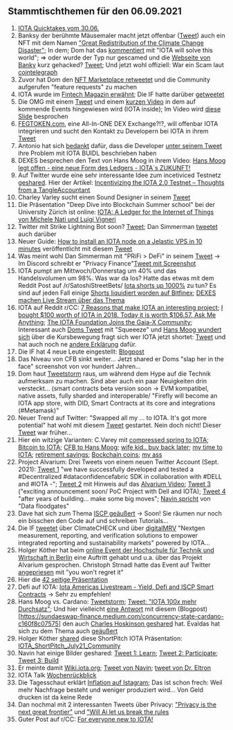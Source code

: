 ## Stammtischthemen für den 06.09.2021

1. [IOTA Quicktakes vom 30.06.](https://www.youtube.com/watch?v=TAlbXu1l6rY)
2. Banksy der berühmte Mäusemaler macht jetzt offenbar ([Tweet](https://twitter.com/pranksy/status/1432624092797079552?s=20)) auch ein NFT mit dem Namen ["Great Redistribution of the Climate Change Disaster"](https://opensea.io/assets/0x495f947276749ce646f68ac8c248420045cb7b5e/769987281610794526370432769847587291321402667277633018751858935165377052673); In dem; Dom hat das [kommentiert](https://twitter.com/DomSchiener/status/1432637900085207041?s=20) mit "IOTA will solve this world"; => oder wurde der Typ nur gescamed und die [Webseite von Banky](https://banksy.co.uk/) kurz gehacked? [Tweet](https://twitter.com/pranksy/status/1432644668056084482?s=20); Und jetzt wohl offiziell: War ein Scam laut [cointelegraph](https://de.cointelegraph.com/news/nft-whale-pranksy-pranked-by-fake-banksy-for-97-7-eth/amp)
3. Zuvor hat Dom den [NFT Marketplace retweetet](https://twitter.com/DomSchiener/status/1432637900085207041?s=20) und die Community aufgerufen "feature requests" zu machen
4. IOTA wurde im [Fintech Magazin erwähnt](https://fintechmagazine.com/digital-payments/blockchain-technology-defi-security-hackers-market); Die IF hatte darüber [getweetet](https://twitter.com/iota/status/1432673759585046532?s=20)
5. Die OMG mit einem [Tweet](https://twitter.com/ObjectMgmtGroup/status/1432710525612445710?s=20) und einem [kurzen Video](https://www.youtube.com/watch?v=vfgaWsq9nkI) in dem auf kommende Events hingewiesen wird (IOTA inside); Im Video wird [diese Slide](https://twitter.com/Vrom14286662/status/1432955246507171841?s=20) besprochen
6. [FEGTOKEN.com](https://fegtoken.com/), eine All-In-ONE DEX Exchange?!?, will offenbar IOTA integrieren und sucht den Kontakt zu Developern bei IOTA in ihrem [Tweet](https://twitter.com/FEGtoken/status/1432632949883740163?s=20)
7. Antonio hat sich [bedankt](https://twitter.com/antonionardella/status/1432982765323100168?s=20) dafür, dass die Developer [unter seinem Tweet](https://twitter.com/antonionardella/status/1432257743767883777?s=20) ihre Problem mit IOTA BUIDL beschrieben haben
8. DEXES besprechen den Text von Hans Moog in ihrem Video: [Hans Moog legt offen - eine neue Form des Ledgers - IOTA´s ZUKUNFT!](https://www.youtube.com/watch?v=DYE1JkcxfIg&t=2707s)
9. Auf Twitter wurde eine sehr interessante Idee zum incetiviced Testnetz [geshared](https://twitter.com/finance_funny/status/1432710351125164038?s=20). Hier der Artikel: [Incentivizing the IOTA 2.0 Testnet – Thoughts from a TangleAccountant](https://funnymanfinance.com/incentivizing-the-iota-2-0-testnet-thoughts-from-a-tangleaccountant/)
10. Charley Varley sucht einen Sound Designer in seinem [Tweet](https://twitter.com/c_varley/status/1432724873495908363?s=20)
11. Die Präsentation "Deep Dive into Blockchain Summer school" bei der University Zürich ist online: [IOTA: A Ledger for the Internet of Things von Michele Nati und Luigi Vigneri](https://files.iota.org/media/IOTA-UZH_Deep_dive_blockchain_summer_school_-July2021.pdf)
12. Twitter mit Strike Lightning Bot soon? [Tweet](https://twitter.com/BitcoinMagazine/status/1433032351777492992?s=20); Dan Simmerman [tweetet](https://twitter.com/DanSimerman/status/1433436483487256580?s=20) auch darüber
13. Neuer Guide: [How to install an IOTA node on a Jelastic VPS in 10 minutes](https://iotasonicx.medium.com/how-to-install-an-iota-node-on-a-jelastic-vps-in-10-minutes-4ac352d19742) veröffentlicht mit diesem [Tweet](https://twitter.com/IotaSonic/status/1391370897559273475?s=209)
14. Was meint wohl Dan Simmerman mit "PRiFi > DeFi" in seinem [Tweet](https://twitter.com/DanSimerman/status/1433231764659523585?s=20) -> Im Discord schreibt er "Privacy Finance"[Tweet mit Screenshot](https://twitter.com/Vrom14286662/status/1433342487192604675?s=20)
15. IOTA pumpt am Mittwoch/Donnerstag um 40% und das Handelsvolumen um 98%. Was war da los? Hatte das etwas mit dem Reddit Post auf /r/SatoshiStreetBets/ [Iota shorts up 1000%](https://www.reddit.com/r/SatoshiStreetBets/comments/pfu6vf/iota_shorts_up_1000/?utm_source=share&utm_medium=web2x&context=3) zu tun? Es sind auf jeden Fall einige [Shorts liquidiert worden auf Bitfinex](https://datamish.com/iotusd); [DEXES machen Live Stream über das Thema](https://www.youtube.com/watch?v=v-FD6bTtoqc)
16. IOTA auf Reddit r/CC: [7 Reasons that make IOTA an interesting project](https://www.reddit.com/r/CryptoCurrency/comments/pejsmn/7_reasons_that_make_iota_an_interesting_project/?utm_source=share&utm_medium=web2x&context=3); [I bought $100 worth of IOTA in 2018. Today it is worth $106.57. Ask Me Anything](https://www.reddit.com/r/CryptoCurrency/comments/pf2qap/i_bought_100_worth_of_iota_in_2018_today_it_is/?utm_source=share&utm_medium=web2x&context=3); [The IOTA Foundation Joins the Gaia-X Community](https://www.reddit.com/r/CryptoCurrency/comments/pgcn1u/the_iota_foundation_joins_the_gaiax_community/?utm_source=share&utm_medium=web2x&context=3); Interessant auch [Doms Tweet](https://twitter.com/DomSchiener/status/1433409763635875846?s=20) mit "Squeeeze" und [Hans Moog wundert sich](https://twitter.com/hus_qy/status/1433420573548290051?s=20) über die Kursbewegung fragt sich wer IOTA jetzt shortet: [Tweet](https://twitter.com/hus_qy/status/1433421581963776002?s=20) und hat auch noch ne [andere Erklärung](https://twitter.com/hus_qy/status/1433422372447522828?s=20) dafür.
17. Die IF hat 4 neue Leute eingestellt: [Blogpost](https://blog.iota.org/welcome-to-the-iota-foundation-september-2021/)
18. Das Niveau von CFB sinkt weiter... Jetzt shared er Doms "slap her in the face" screenshot von vor hundert Jahren...
19. Dom haut [Tweetstorm](https://twitter.com/DomSchiener/status/1433419722574340097?s=20) raus, um während dem Hype auf die Technik aufmerksam zu machen. Sind aber auch ein paar Neuigkeiten drin versteckt... (smart contracts beta version soon -> EVM kompatibel, native assets, fully sharded and interoperable/ "Firefly will become an IOTA app store, with DID, Smart Contracts at its core and integrations (#Metamask)"
20. Neuer Trend auf Twitter: "Swapped all my ... to IOTA. It's got more potential" hat wohl mit diesem [Tweet](https://twitter.com/CarpeDiem_crypt/status/1433144801247956996?s=20) gestartet. Nein doch nicht! Dieser [Tweet](https://twitter.com/Michael39904737/status/1433120370807222272?s=20) war früher... 
21. Hier ein witzige Varianten: C.Varey mit [compressed spring to IOTA](https://twitter.com/c_varley/status/1433537804915539970?s=20); [Bitcoin to IOTA](https://twitter.com/1otaK1ng/status/1433335977330847746?s=20); [CFB to Hans Moog](https://twitter.com/Vrom14286662/status/1433550074164899886?s=20); [wife kid.. buy back later](https://twitter.com/Thomas_IOTA/status/1433522902821859331?s=20); [my time to IOTA](https://twitter.com/Vrom14286662/status/1433420720650928133?s=20); [retirement savings](https://twitter.com/unseriouscandle/status/1433449919805894657?s=20); [Bockchain coins](https://twitter.com/OTTI28518618/status/1433335083449081856?s=20); [my ass](https://twitter.com/SenfdaTzu/status/1433386751771484171?s=20)
22. Project Alvarium: Drei Tweets von einem neuen Twitter Account (Sept. 2021): [Tweet 1](https://twitter.com/ProjectAlvarium/status/1433719578870300672?s=20) "we have successfully developed and tested a #Decentralized #dataconfidencefabric SDK in collaboration with #DELL and #IOTA -"; [Tweet 2](https://twitter.com/ProjectAlvarium/status/1433719860429742081?s=20) mit Hinweis auf das [Alvarium Video](https://www.youtube.com/watch?v=88KbYmlkFdw&feature=youtu.be); [Tweet 3](https://twitter.com/ProjectAlvarium/status/1433720064419696643?s=20) ("exciting announcement soon/ PoC Project with Dell and IOTA); [Tweet 4](https://twitter.com/ProjectAlvarium/status/1433751704172961793?s=20) "after years of building... make some big moves"; [Navin spricht](https://twitter.com/navinram999/status/1433724192504098816) von "Data floodgates"
23. Dave hat sich zum Thema [ISCP geäußert](https://twitter.com/Vrom14286662/status/1433967200197660679?s=20) -> Soon! Sie räumen nur noch ein bisschen den Code auf und schreiben Tutorials...
24. Die IF [tweetet](https://twitter.com/iota/status/1433489984091217921?s=19) über ClimateCHECK und über [digitalMRV](https://www.digitalmrv.earth/) "Nextgen measurement, reporting, and verification solutions to empower integrated reporting and sustainability markets"  powered by IOTA...
25. Holger Köther hat beim [online Event der Hochschule für Technik und Wirtschaft in Berlin](https://twitter.com/iota/status/1433429809938403339?s=20) eine Auftritt gehabt und u.a. über das Projekt Alvarium gesprochen. Christoph Strnadl hatte das Event auf Twitter [angepriesen](https://twitter.com/archimate/status/1433440902559813635?s=20) mit "you won't regret it"
26. Hier die [42 seitige Präsentation](https://docs.google.com/presentation/d/1xTZkFHvnXYj8cXNGeUhV5o9hDI8z6wK1DkJMpghLP1E/edit#slide=id.g84ab2ae412_44_5)
27. Defi auf IOTA: [Iota Americas Livestream - Yield, Defi and ISCP Smart Contracts](https://www.youtube.com/watch?v=LJmdnR6QDcM) -> Sehr zu empfehlen!
28. Hans Moog vs. Cardano: [Tweetstorm](https://twitter.com/hus_qy/status/1434127514662801411?s=20); [Tweet: "IOTA 100x mehr Durchsatz"](https://twitter.com/hus_qy/status/1434180201274122243?s=20); Und hier vielleicht [eine Antwort](https://twitter.com/SundaeSwap/status/1434304535061729281?s=20) mit diesem (Blogpost)[https://sundaeswap-finance.medium.com/concurrency-state-cardano-c160f8c07575] den auch [Charles Hoskinson geshared](https://twitter.com/IOHK_Charles/status/1434360073724235776?s=20) hat. Evaldas hat sich zu dem Thema auch [geäußert](https://twitter.com/IOTA_crypto/status/1434398323629297664?s=20)
29. Holger Köther [shared](https://twitter.com/HolgerKoether/status/1434158496757465089?s=20) diese ShortPitch IOTA Präsentation: [IOTA_ShortPitch_July21_Community](https://docs.google.com/presentation/d/1MScJeLwWq0ac_uafKIMU0OYUMVdm3CTYUYtiatHVZOI/edit#slide=id.gb822ef36b3_1_41)
30. Navin hat einige Bilder geshared: [Tweet 1: Learn](https://twitter.com/navinram999/status/1433528672422555668?s=20); [Tweet 2: Participate](https://twitter.com/navinram999/status/1433710262176075796?s=20); [Tweet 3: Build](https://twitter.com/navinram999/status/1434047429305937920?s=20)
31. Er meinte damit [Wiki.iota.org](https://wiki.iota.org/); [Tweet von Navin](https://twitter.com/navinram999/status/1434607531163328518?s=20); [tweet von Dr. Eltron](https://twitter.com/Dr_Electron/status/1434608441822167041?s=20)
32. IOTA Talk [Wochenrückblick](https://www.iota-talk.com/index.php?article/116-wochenr%C3%BCckblick-vom-29-august-bis-4-september-2021/)
33. Die Tagesschaut erklärt [Inflation auf Istagram](https://www.instagram.com/p/CTcUh2nooTH/?utm_medium=share_sheet); Das ist schon frech: Weil mehr Nachfrage besteht und weniger produziert wird... Von Geld drucken ist da keine Rede
34. Dan nochmal mit 2 interessanten Tweets über Privacy: ["Privacy is the next great frontier"](https://twitter.com/DanSimerman/status/1434600556056784898?s=20) und ["Will Ai let us break the rules](https://twitter.com/DanSimerman/status/1434674530736353284?s=20)
35. Guter Post auf r/CC: [For everyone new to IOTA!](https://www.reddit.com/r/CryptoCurrency/comments/phc108/for_everyone_new_to_iota/?utm_medium=android_app&utm_source=share)
